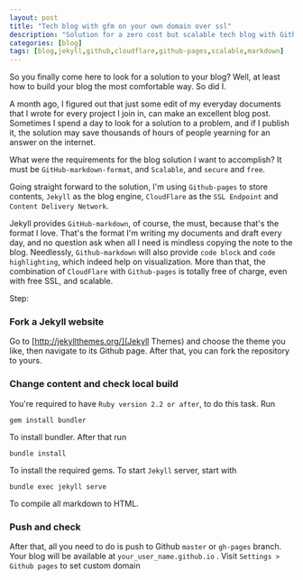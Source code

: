 ```yaml
---
layout: post
title: "Tech blog with gfm on your own domain over ssl"
description: "Solution for a zero cost but scalable tech blog with Github flavor markdown on a custom domain over SSL"
categories: [blog]
tags: [blog,jekyll,github,cloudflare,github-pages,scalable,markdown]
---
```


So you finally come here to look for a solution to your blog? Well, at least how to build your blog the most comfortable way. So did I.

A month ago, I figured out that just some edit of my everyday documents that I wrote for every project I join in, can make an excellent blog post. Sometimes I spend a day to look for a solution to a problem, and if I publish it, the solution may save thousands of hours of people yearning for an answer on the internet.

What were the requirements for the blog solution I want to accomplish? It must be  `GitHub-markdown-format`, and `Scalable`, and `secure` and `free`.

Going straight forward to the solution, I'm using `Github-pages` to store contents, `Jekyll` as the blog engine, `CloudFlare` as the `SSL Endpoint` and `Content Delivery Network`.

Jekyll provides `GitHub-markdown`, of course, the must, because that's the format I love. That's the format I'm writing my documents and draft every day, and no question ask when all I need is mindless copying the note to the blog.  Needlessly, `Github-markdown` will also provide `code block` and `code highlighting`, which indeed help on visualization. More than that, the combination of `CloudFlare` with `Github-pages` is totally free of charge, even with free SSL, and scalable.

Step:

### Fork a Jekyll website
Go to [http://jekyllthemes.org/](Jekyll Themes) and choose the theme you like, then navigate to its Github page. After that, you can fork the repository to yours.
### Change content and check local build
You're required to have `Ruby version 2.2 or after`, to do this task. Run
```
gem install bundler
```
To install bundler. After that run
```
bundle install
```
To install the required gems. To start `Jekyll` server, start with
```
bundle exec jekyll serve
```
To compile all markdown to HTML.
### Push and check
After that, all you need to do is push to Github `master` or `gh-pages` branch. Your blog will be available at `your_user_name.github.io` . Visit `Settings > Github pages` to set custom domain